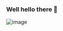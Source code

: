 ### Well hello there 👋

![image](https://user-images.githubusercontent.com/2519177/100392660-38d4d300-302f-11eb-81a9-52605be50bb9.png)

